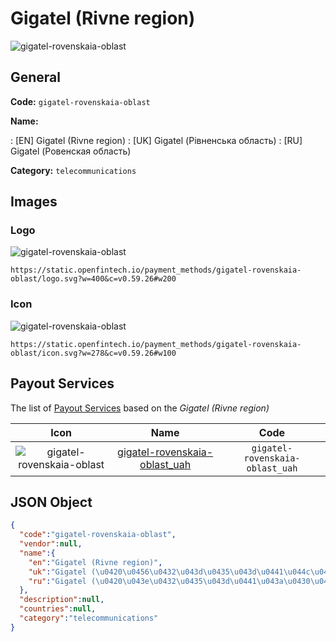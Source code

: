 
# Gigatel (Rivne region) 
![gigatel-rovenskaia-oblast](https://static.openfintech.io/payment_methods/gigatel-rovenskaia-oblast/logo.svg?w=400&c=v0.59.26#w200)  

## General 
**Code:** `gigatel-rovenskaia-oblast` 
 
**Name:** 
 
:	[EN] Gigatel (Rivne region) 
:	[UK] Gigatel (Рівненська область) 
:	[RU] Gigatel (Ровенская область) 
 
**Category:** `telecommunications` 
 

## Images 

### Logo 
![gigatel-rovenskaia-oblast](https://static.openfintech.io/payment_methods/gigatel-rovenskaia-oblast/logo.svg?w=400&c=v0.59.26#w200)  

```
https://static.openfintech.io/payment_methods/gigatel-rovenskaia-oblast/logo.svg?w=400&c=v0.59.26#w200
```  

### Icon 
![gigatel-rovenskaia-oblast](https://static.openfintech.io/payment_methods/gigatel-rovenskaia-oblast/icon.svg?w=278&c=v0.59.26#w100)  

```
https://static.openfintech.io/payment_methods/gigatel-rovenskaia-oblast/icon.svg?w=278&c=v0.59.26#w100
```  

## Payout Services 
 
The list of [Payout Services](/payout-services/) based on the _Gigatel (Rivne region)_ 

|Icon|Name|Code| 
|:---:|:---:|:---:| 
|![gigatel-rovenskaia-oblast](https://static.openfintech.io/payout_methods/gigatel-rovenskaia-oblast/icon.png?w=278&c=v0.59.26#w40) |[gigatel-rovenskaia-oblast_uah](/payout-services/gigatel-rovenskaia-oblast_uah/)|`gigatel-rovenskaia-oblast_uah`| 
 

## JSON Object 

```json
{
  "code":"gigatel-rovenskaia-oblast",
  "vendor":null,
  "name":{
    "en":"Gigatel (Rivne region)",
    "uk":"Gigatel (\u0420\u0456\u0432\u043d\u0435\u043d\u0441\u044c\u043a\u0430 \u043e\u0431\u043b\u0430\u0441\u0442\u044c)",
    "ru":"Gigatel (\u0420\u043e\u0432\u0435\u043d\u0441\u043a\u0430\u044f \u043e\u0431\u043b\u0430\u0441\u0442\u044c)"
  },
  "description":null,
  "countries":null,
  "category":"telecommunications"
}
```  
